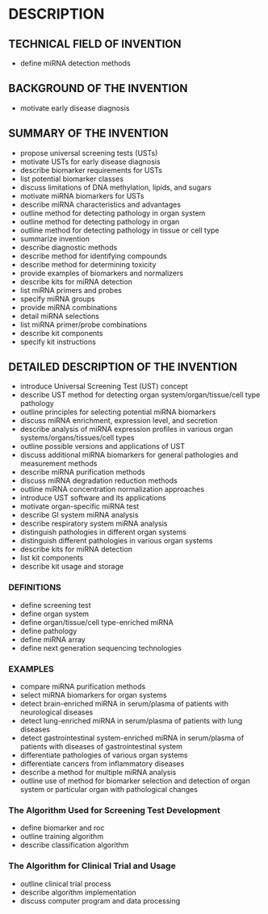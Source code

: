 # DESCRIPTION

## TECHNICAL FIELD OF INVENTION

- define miRNA detection methods

## BACKGROUND OF THE INVENTION

- motivate early disease diagnosis

## SUMMARY OF THE INVENTION

- propose universal screening tests (USTs)
- motivate USTs for early disease diagnosis
- describe biomarker requirements for USTs
- list potential biomarker classes
- discuss limitations of DNA methylation, lipids, and sugars
- motivate miRNA biomarkers for USTs
- describe miRNA characteristics and advantages
- outline method for detecting pathology in organ system
- outline method for detecting pathology in organ
- outline method for detecting pathology in tissue or cell type
- summarize invention
- describe diagnostic methods
- describe method for identifying compounds
- describe method for determining toxicity
- provide examples of biomarkers and normalizers
- describe kits for miRNA detection
- list miRNA primers and probes
- specify miRNA groups
- provide miRNA combinations
- detail miRNA selections
- list miRNA primer/probe combinations
- describe kit components
- specify kit instructions

## DETAILED DESCRIPTION OF THE INVENTION

- introduce Universal Screening Test (UST) concept
- describe UST method for detecting organ system/organ/tissue/cell type pathology
- outline principles for selecting potential miRNA biomarkers
- discuss miRNA enrichment, expression level, and secretion
- describe analysis of miRNA expression profiles in various organ systems/organs/tissues/cell types
- outline possible versions and applications of UST
- discuss additional miRNA biomarkers for general pathologies and measurement methods
- describe miRNA purification methods
- discuss miRNA degradation reduction methods
- outline miRNA concentration normalization approaches
- introduce UST software and its applications
- motivate organ-specific miRNA test
- describe GI system miRNA analysis
- describe respiratory system miRNA analysis
- distinguish pathologies in different organ systems
- distinguish different pathologies in various organ systems
- describe kits for miRNA detection
- list kit components
- describe kit usage and storage

### DEFINITIONS

- define screening test
- define organ system
- define organ/tissue/cell type-enriched miRNA
- define pathology
- define miRNA array
- define next generation sequencing technologies

### EXAMPLES

- compare miRNA purification methods
- select miRNA biomarkers for organ systems
- detect brain-enriched miRNA in serum/plasma of patients with neurological diseases
- detect lung-enriched miRNA in serum/plasma of patients with lung diseases
- detect gastrointestinal system-enriched miRNA in serum/plasma of patients with diseases of gastrointestinal system
- differentiate pathologies of various organ systems
- differentiate cancers from inflammatory diseases
- describe a method for multiple miRNA analysis
- outline use of method for biomarker selection and detection of organ system or particular organ with pathological changes

### The Algorithm Used for Screening Test Development

- define biomarker and roc
- outline training algorithm
- describe classification algorithm

### The Algorithm for Clinical Trial and Usage

- outline clinical trial process
- describe algorithm implementation
- discuss computer program and data processing

